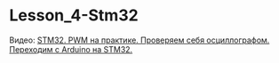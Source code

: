 # Lesson_4-Stm32
Видео: [STM32. PWM на практике. Проверяем себя осциллографом. Переходим с Arduino на STM32.](https://youtu.be/ZEdIQvwIpaM)
